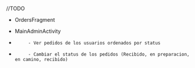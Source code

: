 //TODO 
           
- OrdersFragment

- MainAdminActivity 
-          - Ver pedidos de los usuarios ordenados por status
-          - Cambiar el status de los pedidos (Recibido, en preparacion, en camino, recibido)
